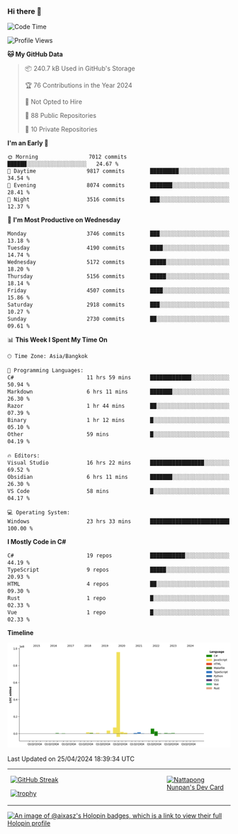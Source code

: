 ### Hi there 👋

<!--START_SECTION:waka-->
![Code Time](http://img.shields.io/badge/Code%20Time-1%2C568%20hrs%2055%20mins-blue)

![Profile Views](http://img.shields.io/badge/Profile%20Views-0-blue)

**🐱 My GitHub Data** 

> 📦 240.7 kB Used in GitHub's Storage 
 > 
> 🏆 76 Contributions in the Year 2024
 > 
> 🚫 Not Opted to Hire
 > 
> 📜 88 Public Repositories 
 > 
> 🔑 10 Private Repositories 
 > 
**I'm an Early 🐤** 

```text
🌞 Morning                7012 commits        ██████░░░░░░░░░░░░░░░░░░░   24.67 % 
🌆 Daytime                9817 commits        █████████░░░░░░░░░░░░░░░░   34.54 % 
🌃 Evening                8074 commits        ███████░░░░░░░░░░░░░░░░░░   28.41 % 
🌙 Night                  3516 commits        ███░░░░░░░░░░░░░░░░░░░░░░   12.37 % 
```
📅 **I'm Most Productive on Wednesday** 

```text
Monday                   3746 commits        ███░░░░░░░░░░░░░░░░░░░░░░   13.18 % 
Tuesday                  4190 commits        ████░░░░░░░░░░░░░░░░░░░░░   14.74 % 
Wednesday                5172 commits        █████░░░░░░░░░░░░░░░░░░░░   18.20 % 
Thursday                 5156 commits        █████░░░░░░░░░░░░░░░░░░░░   18.14 % 
Friday                   4507 commits        ████░░░░░░░░░░░░░░░░░░░░░   15.86 % 
Saturday                 2918 commits        ███░░░░░░░░░░░░░░░░░░░░░░   10.27 % 
Sunday                   2730 commits        ██░░░░░░░░░░░░░░░░░░░░░░░   09.61 % 
```


📊 **This Week I Spent My Time On** 

```text
🕑︎ Time Zone: Asia/Bangkok

💬 Programming Languages: 
C#                       11 hrs 59 mins      █████████████░░░░░░░░░░░░   50.94 % 
Markdown                 6 hrs 11 mins       ███████░░░░░░░░░░░░░░░░░░   26.30 % 
Razor                    1 hr 44 mins        ██░░░░░░░░░░░░░░░░░░░░░░░   07.39 % 
Binary                   1 hr 12 mins        █░░░░░░░░░░░░░░░░░░░░░░░░   05.10 % 
Other                    59 mins             █░░░░░░░░░░░░░░░░░░░░░░░░   04.19 % 

🔥 Editors: 
Visual Studio            16 hrs 22 mins      █████████████████░░░░░░░░   69.52 % 
Obsidian                 6 hrs 11 mins       ███████░░░░░░░░░░░░░░░░░░   26.30 % 
VS Code                  58 mins             █░░░░░░░░░░░░░░░░░░░░░░░░   04.17 % 

💻 Operating System: 
Windows                  23 hrs 33 mins      █████████████████████████   100.00 % 
```

**I Mostly Code in C#** 

```text
C#                       19 repos            ███████████░░░░░░░░░░░░░░   44.19 % 
TypeScript               9 repos             █████░░░░░░░░░░░░░░░░░░░░   20.93 % 
HTML                     4 repos             ██░░░░░░░░░░░░░░░░░░░░░░░   09.30 % 
Rust                     1 repo              █░░░░░░░░░░░░░░░░░░░░░░░░   02.33 % 
Vue                      1 repo              █░░░░░░░░░░░░░░░░░░░░░░░░   02.33 % 
```



**Timeline**

![Lines of Code chart](https://raw.githubusercontent.com/aixasz/aixasz/main/assets/bar_graph.png)


 Last Updated on 25/04/2024 18:39:34 UTC
<!--END_SECTION:waka-->

<table>
<tr>
<td width="70%" valign="top">
 
 [![GitHub Streak](http://github-readme-streak-stats.herokuapp.com?user=aixasz&theme=github-dark&hide_border=true&date_format=%5BY%20%5DM%20j)](https://git.io/streak-stats)

 [![trophy](https://github-profile-trophy.vercel.app/?username=aixasz&theme=onedark)](https://github.com/ryo-ma/github-profile-trophy)
 </td>
<td width="30%" valign="top">
 
<a href="https://app.daily.dev/aixasz"><img src="https://api.daily.dev/devcards/403207936e6547c9a85ea449e9f3abe8.png?r=re8" alt="Nattapong Nunpan's Dev Card"/></a>

 </td>
</tr>
</table>

[![An image of @aixasz's Holopin badges, which is a link to view their full Holopin profile](https://holopin.me/aixasz)](https://holopin.io/@aixasz)
 
